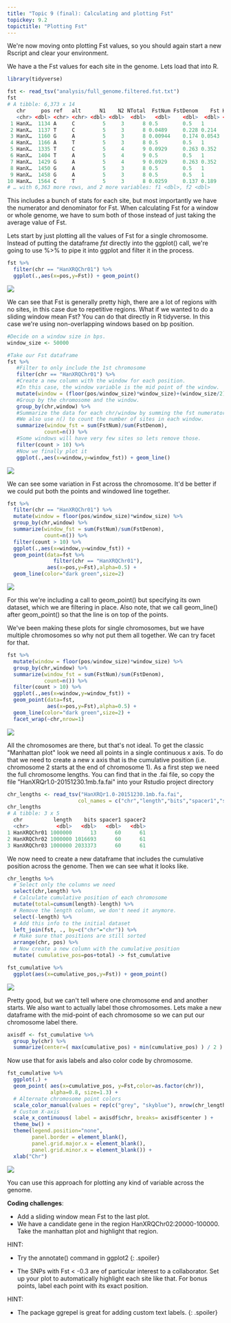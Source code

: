 ```yaml
---
title: "Topic 9 (final): Calculating and plotting Fst"
topickey: 9.2
topictitle: "Plotting Fst"
---
```


We're now moving onto plotting Fst values, so you should again start a new Rscript and clear your environment.


We have a the Fst values for each site in the genome. Lets load that into R.
```r
library(tidyverse)

fst <- read_tsv("analysis/full_genome.filtered.fst.txt")
fst
# A tibble: 6,373 x 14
   chr     pos ref   alt      N1    N2 NTotal  FstNum FstDenom    Fst Hexp1 Hexp2
   <chr> <dbl> <chr> <chr> <dbl> <dbl>  <dbl>   <dbl>    <dbl>  <dbl> <dbl> <dbl>
 1 HanX…  1134 A     C         5     3      8 0.5        0.5   1       0    0    
 2 HanX…  1137 T     C         5     3      8 0.0489     0.228 0.214   0.48 0    
 3 HanX…  1160 G     A         5     3      8 0.00944    0.174 0.0543  0.42 0    
 4 HanX…  1166 A     T         5     3      8 0.5        0.5   1       0    0    
 5 HanX…  1335 T     C         5     4      9 0.0929     0.263 0.352   0.5  0    
 6 HanX…  1404 T     A         5     4      9 0.5        0.5   1       0    0    
 7 HanX…  1429 G     A         5     4      9 0.0929     0.263 0.352   0.5  0    
 8 HanX…  1450 G     A         5     3      8 0.5        0.5   1       0    0    
 9 HanX…  1458 G     A         5     3      8 0.5        0.5   1       0    0    
10 HanX…  1564 C     T         5     3      8 0.0259     0.137 0.189   0    0.444
# … with 6,363 more rows, and 2 more variables: f1 <dbl>, f2 <dbl>
```
This includes a bunch of stats for each site, but most importantly we have the numerator and denominator for Fst. When calculating Fst for a window or whole genome, we have to sum both of those instead of just taking the average value of Fst. 

Lets start by just plotting all the values of Fst for a single chromosome. Instead of putting the dataframe _fst_ directly into the ggplot() call, we're going to use %>% to pipe it into ggplot and filter it in the process. 
```r
fst %>%
  filter(chr == "HanXRQChr01") %>%
  ggplot(.,aes(x=pos,y=Fst)) + geom_point()

```
![](fst_1.jpeg)

We can see that Fst is generally pretty high, there are a lot of regions with no sites, in this case due to repetitive regions. What if we wanted to do a sliding window mean Fst? You can do that directly in R tidyverse. In this case we're using non-overlapping windows based on bp position.

```r
#Decide on a window size in bps. 
window_size <- 50000 

#Take our Fst dataframe
fst %>%
   #Filter to only include the 1st chromosome
   filter(chr == "HanXRQChr01") %>%
   #Create a new column with the window for each position. 
   #In this case, the window variable is the mid point of the window.
   mutate(window = (floor(pos/window_size)*window_size)+(window_size/2)) %>%
   #Group by the chromosome and the window.
   group_by(chr,window) %>%
   #Summarize the data for each chr/window by summing the fst numerator and denominator
   #We also use n() to count the number of sites in each window.
   summarize(window_fst = sum(FstNum)/sum(FstDenom),
            count=n()) %>%
   #Some windows will have very few sites so lets remove those.
   filter(count > 10) %>%
   #Now we finally plot it
   ggplot(.,aes(x=window,y=window_fst)) + geom_line()
```
![](fst_2.jpeg)

We can see some variation in Fst across the chromosome. It'd be better if we could put both the points and windowed line together.

```r
fst %>%
  filter(chr == "HanXRQChr01") %>%
  mutate(window = floor(pos/window_size)*window_size) %>%
  group_by(chr,window) %>%
  summarize(window_fst = sum(FstNum)/sum(FstDenom),
            count=n()) %>%
  filter(count > 10) %>%
  ggplot(.,aes(x=window,y=window_fst)) + 
  geom_point(data=fst %>%
               filter(chr == "HanXRQChr01"),
             aes(x=pos,y=Fst),alpha=0.5) +
  geom_line(color="dark green",size=2) 
```
![](fst_3.jpeg)

For this we're including a call to geom_point() but specifying its own dataset, which we are filtering in place. Also note, that we call geom_line() after geom_point() so that the line is on top of the points. 

We've been making these plots for single chromosomes, but we have multiple chromosomes so why not put them all together. We can try facet for that.

```r
fst %>%
  mutate(window = floor(pos/window_size)*window_size) %>%
  group_by(chr,window) %>%
  summarize(window_fst = sum(FstNum)/sum(FstDenom),
            count=n()) %>%
  filter(count > 10) %>%
  ggplot(.,aes(x=window,y=window_fst)) + 
  geom_point(data=fst,
             aes(x=pos,y=Fst),alpha=0.5) +
  geom_line(color="dark green",size=2) +
  facet_wrap(~chr,nrow=1)
```
![](fst_4.jpeg)

All the chromosomes are there, but that's not ideal. To get the classic "Manhattan plot" look we need all points in a single continuous x axis. To do that we need to create a new x axis that is the cumulative position (i.e. chromosome 2 starts at the end of chromosome 1).
As a first step we need the full chromosome lengths. You can find that in the .fai file, so copy the file "HanXRQr1.0-20151230.1mb.fa.fai" into your Rstudio project directory
```r
chr_lengths <- read_tsv("HanXRQr1.0-20151230.1mb.fa.fai",
                       col_names = c("chr","length","bits","spacer1","spacer2"))
chr_lengths
# A tibble: 3 x 5
  chr          length    bits spacer1 spacer2
  <chr>         <dbl>   <dbl>   <dbl>   <dbl>
1 HanXRQChr01 1000000      13      60      61
2 HanXRQChr02 1000000 1016693      60      61
3 HanXRQChr03 1000000 2033373      60      61
```
We now need to create a new dataframe that includes the cumulative position across the genome. Then we can see what it looks like.
```r
chr_lengths %>%
  # Select only the columns we need
  select(chr,length) %>%
  # Calculate cumulative position of each chromosome
  mutate(total=cumsum(length)-length) %>%
  # Remove the length column, we don't need it anymore.
  select(-length) %>%
  # Add this info to the initial dataset
  left_join(fst, ., by=c("chr"="chr")) %>%
  # Make sure that positions are still sorted
  arrange(chr, pos) %>%
  # Now create a new column with the cumulative position
  mutate( cumulative_pos=pos+total) -> fst_cumulative

fst_cumulative %>%
  ggplot(aes(x=cumulative_pos,y=Fst)) + geom_point()
```
![](fst_5.jpeg)

Pretty good, but we can't tell where one chromosome end and another starts. We also want to actually label those chromosomes. Lets make a new dataframe with the mid-point of each chromosome so we can put our chromosome label there.

```r
axisdf <- fst_cumulative %>% 
  group_by(chr) %>% 
  summarize(center=( max(cumulative_pos) + min(cumulative_pos) ) / 2 )
```
Now use that for axis labels and also color code by chromosome.
```r
fst_cumulative %>%
  ggplot(.) +
  geom_point( aes(x=cumulative_pos, y=Fst,color=as.factor(chr)), 
              alpha=0.8, size=1.3) +
  # Alternate chromosome point colors
  scale_color_manual(values = rep(c("grey", "skyblue"), nrow(chr_lengths) )) +
  # Custom X-axis
  scale_x_continuous( label = axisdf$chr, breaks= axisdf$center ) +
  theme_bw() +
  theme(legend.position="none",
        panel.border = element_blank(),
        panel.grid.major.x = element_blank(),
        panel.grid.minor.x = element_blank()) +
  xlab("Chr") 
```
![](fst_6.jpeg)

You can use this approach for plotting any kind of variable across the genome.


**Coding challenges**:
* Add a sliding window mean Fst to the last plot.
* We have a candidate gene in the region HanXRQChr02:20000-100000. Take the manhattan plot and highlight that region.

HINT:
* Try the annotate() command in ggplot2
{: .spoiler}

* The SNPs with Fst < -0.3 are of particular interest to a collaborator. Set up your plot to automatically highlight each site like that. For bonus points, label each point with its exact position.

HINT:
* The package ggrepel is great for adding custom text labels.
{: .spoiler}



